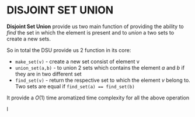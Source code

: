 # DISJOINT SET UNION

**Disjoint Set Union** provide us two main function of providing the ability to *find* the set in which the element is present and to *union* a two sets to create a new sets.

So in total the DSU provide us 2 function in its core:
* ```make_set(v)``` - create a new set consist of element v
* ```union_set(a,b)``` - to union 2 sets which contains the element $a$ and $b$ if they are in two different set
* ```find_set(v)``` - return the respective set to which the element $v$ belong to. Two sets are equal if ```find_set(a) == find_set(b)```

It provide a $O(1)$ time aromatized time complexity for all the above operation

I